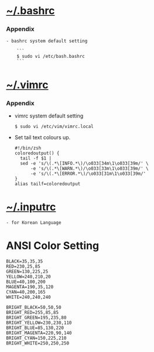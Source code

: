 # [~/.bashrc](https://github.com/iandmyhand/settings/blob/master/UNIX/.bashrc)

### Appendix
    - bashrc system default setting
        
        ```
        $ sudo vi /etc/bash.bashrc
        ```


# [~/.vimrc](https://github.com/iandmyhand/settings/blob/master/UNIX/.vimrc)
  
### Appendix
- vimrc system default setting
       
   ```
   $ sudo vi /etc/vim/vimrc.local
   ```

- Set tail text colours up.

    ```
    #!/bin/zsh
    coloredoutput() {
      tail -f $1 |
      sed -e 's/\(.*\[INFO.*\)/\o033[34m\1\o033[39m/' \
          -e 's/\(.*\[WARN.*\)/\o033[33m\1\o033[39m/' \
          -e 's/\(.*\[ERROR.*\)/\o033[31m\1\o033[39m/'
    }
    alias tailf=coloredoutput
    ```


# [~/.inputrc](https://github.com/iandmyhand/settings/blob/master/UNIX/.inputrc)
    - for Korean Language


  

# ANSI Color Setting
```
BLACK=35,35,35
RED=230,25,85
GREEN=130,225,25
YELLOW=240,210,20
BLUE=40,100,200
MAGENTA=190,35,120
CYAN=40,200,165
WHITE=240,240,240

BRIGHT_BLACK=50,50,50
BRIGHT_RED=255,85,85
BRIGHT_GREEN=195,235,80
BRIGHT_YELLOW=230,230,110
BRIGHT_BLUE=85,130,220
BRIGHT_MAGENTA=220,90,140
BRIGHT_CYAN=150,225,210
BRIGHT_WHITE=250,250,250
```

